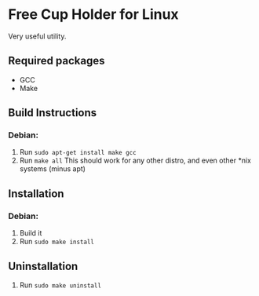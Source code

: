 # Free Cup Holder for Linux
Very useful utility.

## Required packages
- GCC
- Make

## Build Instructions
### Debian:
1. Run `sudo apt-get install make gcc`
2. Run `make all`
This should work for any other distro, and even other *nix systems (minus apt)

## Installation
### Debian:
1. Build it
2. Run `sudo make install`

## Uninstallation
1. Run `sudo make uninstall`
